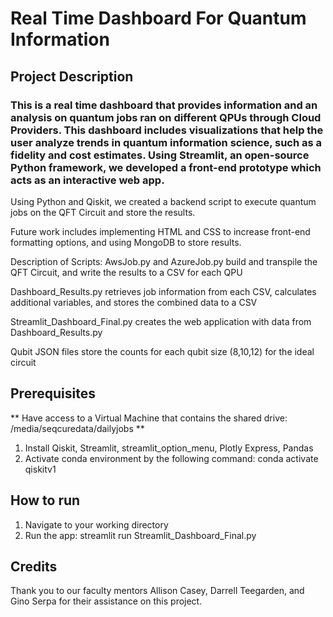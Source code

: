 
# Real Time Dashboard For Quantum Information


## Project Description

### This is a real time dashboard that provides information and an analysis on quantum jobs ran on different QPUs through Cloud Providers. This dashboard includes visualizations that help the user analyze trends in quantum information science, such as a fidelity and cost estimates. Using Streamlit, an open-source Python framework, we developed a front-end prototype which acts as an interactive web app.

Using Python and Qiskit, we created a backend script to execute quantum jobs on the QFT Circuit and store the results.

Future work includes implementing HTML and CSS to increase front-end formatting options, and using MongoDB to store results.

Description of Scripts:
AwsJob.py and AzureJob.py build and transpile the QFT Circuit, and write the results to a CSV for each QPU

Dashboard_Results.py retrieves job information from each CSV, calculates additional variables, and stores the combined data to a CSV

Streamlit_Dashboard_Final.py creates the web application with data from Dashboard_Results.py

Qubit JSON files store the counts for each qubit size (8,10,12) for the ideal circuit

## Prerequisites
** Have access to a Virtual Machine that contains the shared drive: /media/seqcuredata/dailyjobs **
1. Install Qiskit, Streamlit, streamlit_option_menu, Plotly Express, Pandas 
2. Activate conda environment by the following command: 
        conda activate qiskitv1

## How to run 

1. Navigate to your working directory
2. Run the app: 
        streamlit run Streamlit_Dashboard_Final.py


## Credits 

Thank you to our faculty mentors Allison Casey, Darrell Teegarden, and Gino Serpa for their assistance on this project.
